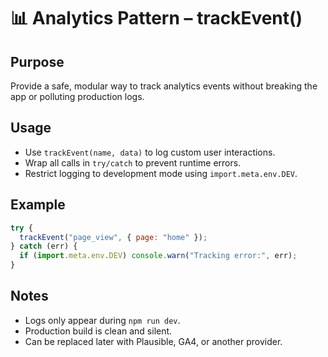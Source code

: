 # 📊 Analytics Pattern – trackEvent()

## Purpose
Provide a safe, modular way to track analytics events without breaking the app or polluting production logs.

## Usage

- Use `trackEvent(name, data)` to log custom user interactions.
- Wrap all calls in `try/catch` to prevent runtime errors.
- Restrict logging to development mode using `import.meta.env.DEV`.

## Example
```js
try {
  trackEvent("page_view", { page: "home" });
} catch (err) {
  if (import.meta.env.DEV) console.warn("Tracking error:", err);
}
```

## Notes
- Logs only appear during `npm run dev`.
- Production build is clean and silent.
- Can be replaced later with Plausible, GA4, or another provider. 